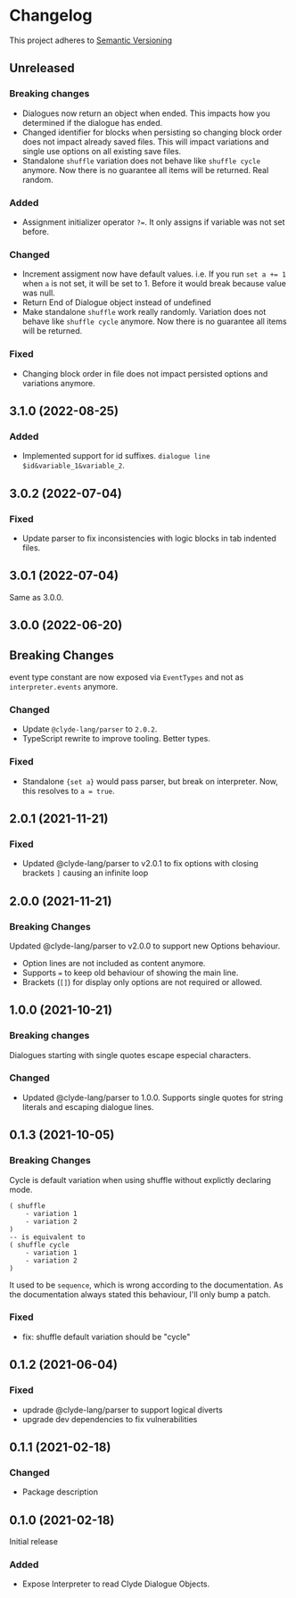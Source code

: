 # Changelog

This project adheres to [Semantic Versioning](https://semver.org/spec/v2.0.0.html)

## Unreleased

### Breaking changes

- Dialogues now return an object when ended. This impacts how you determined if the dialogue has ended.
- Changed identifier for blocks when persisting so changing block order does not impact already saved files. This will impact variations and single use options on all existing save files.
- Standalone `shuffle` variation does not behave like `shuffle cycle` anymore. Now there is no guarantee all items will be returned. Real random.

### Added

- Assignment initializer operator `?=`. It only assigns if variable was not set before.

### Changed

- Increment assigment now have default values. i.e. If you run `set a += 1` when `a` is not set, it will be set to 1. Before it would break because value was null.
- Return End of Dialogue object instead of undefined
- Make standalone `shuffle` work really randomly. Variation does not behave like `shuffle cycle` anymore. Now there is no guarantee all items will be returned.

### Fixed

- Changing block order in file does not impact persisted options and variations anymore.


## 3.1.0 (2022-08-25)

### Added

- Implemented support for id suffixes. `dialogue line $id&variable_1&variable_2`.

## 3.0.2 (2022-07-04)

### Fixed

- Update parser to fix inconsistencies with logic blocks in tab indented files.

## 3.0.1 (2022-07-04)

Same as 3.0.0.

## 3.0.0 (2022-06-20)

## Breaking Changes

event type constant are now exposed via `EventTypes` and not as `interpreter.events` anymore.

### Changed

- Update `@clyde-lang/parser` to `2.0.2`.
- TypeScript rewrite to improve tooling. Better types.

### Fixed

- Standalone `{set a}` would pass parser, but break on interpreter. Now, this resolves to `a = true`.

## 2.0.1 (2021-11-21)

### Fixed

- Updated @clyde-lang/parser to v2.0.1 to fix options with closing brackets `]` causing an infinite loop

## 2.0.0 (2021-11-21)

### Breaking Changes

Updated @clyde-lang/parser to v2.0.0 to support new Options behaviour.

- Option lines are not included as content anymore.
- Supports `=` to keep old behaviour of showing the main line.
- Brackets (`[]`) for display only options are not required or allowed.

## 1.0.0 (2021-10-21)

### Breaking changes

Dialogues starting with single quotes escape especial characters.

### Changed

- Updated @clyde-lang/parser to 1.0.0. Supports single quotes for string literals and escaping dialogue lines.

## 0.1.3 (2021-10-05)

### Breaking Changes

Cycle is default variation when using shuffle without explictly declaring mode.
```
( shuffle
    - variation 1
    - variation 2
)
-- is equivalent to
( shuffle cycle
    - variation 1
    - variation 2
)
```
It used to be `sequence`, which is wrong according to the documentation. As the documentation always stated this behaviour, I'll only bump a patch.


### Fixed

- fix: shuffle default variation should be "cycle"

## 0.1.2 (2021-06-04)

### Fixed

- updrade @clyde-lang/parser to support logical diverts
- upgrade dev dependencies to fix vulnerabilities

## 0.1.1 (2021-02-18)

### Changed

- Package description

## 0.1.0 (2021-02-18)

Initial release

### Added

- Expose Interpreter to read Clyde Dialogue Objects.
